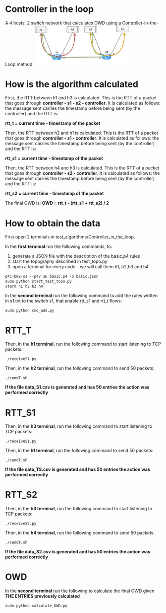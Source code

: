 # Controller in the loop
A 4 hosts, 2 switch network that calculates OWD using a Controller-in-the-Loop method.
<img src="/misc/img/P4img-test_CLL.png" alt="cll.png" style="zoom:30%;"/> 

# How is the algorithm calculated
First, the RTT between h1 and h3 is calculated. This is the RTT of a packet that goes through **controller - s1 - s2 - controller**. It is calculated as follows: the message sent carries the timestamp before being sent (by the controller) and the RTT is:

**rtt_t = current time - timestamp of the packet**

Then, the RTT between h2 and h1 is calculated. This is the RTT of a packet that goes through **controller - s1 - controller**. It is calculated as follows: the message sent carries the timestamp before being sent (by the controller) and the RTT is:

**rtt_s1 = current time - timestamp of the packet**

Then, the RTT between h4 and h3 is calculated. This is the RTT of a packet that goes through **controller - s2 - controller**. It is calculated as follows: the message sent carries the timestamp before being sent (by the controller) and the RTT is:

**rtt_s2 = current time - timestamp of the packet**

The final OWD is:
**OWD = rtt_t - (rtt_s1 + rtt_s2) / 2**


# How to obtain the data
First open 2 terminals in test_algorithms/Controller_in_the_loop.

In the **first terminal** run the following commands, to:
1. generate a JSON file with the description of the basic.p4 rules
2. start the topography described in test_topo.py
3. open a terminal for every node - we will call them h1, h2,h3 and h4 
```shell
p4c-bm2-ss --p4v 16 basic.p4 -o basic.json
sudo python start_test_topo.py
xterm h1 h2 h3 h4
```

In the **second terminal** run the following command to add the rules written in s1.txt to the switch s1, that enable rtt_s1 and rtt_t flows:
```shell
sudo python cmd_add.py
```
# RTT_T

Then, in the **h1 terminal**, run the following command to start listening to TCP packets:
```shell
./receiveS1.py
```

Then, in the **h2 terminal**, run the following command to send 50 packets:
```shell
./sendT.sh
```

**If the file data_S1.csv is generated and has 50 entries the action was performed correctly**

# RTT_S1

Then, in the **h3 terminal**, run the following command to start listening to TCP packets:
```shell
./receiveS1.py
```

Then, in the **h1 terminal**, run the following command to send 50 packets:
```shell
./sendT.sh
```

**If the file data_TS.csv is generated and has 50 entries the action was performed correctly**

# RTT_S2

Then, in the **h3 terminal**, run the following command to start listening to TCP packets:
```shell
./receiveS2.py
```

Then, in the **h4 terminal**, run the following command to send 50 packets:
```shell
./sendT.sh
```

**If the file data_S2.csv is generated and has 50 entries the action was performed correctly**

# OWD

In the **second terminal** run the following to calculate the final OWD given **THE ENTRIES previously calculated**
```shell
sudo python calculate_OWD.py
```

